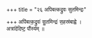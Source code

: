 +++
title = "२६ अपिबत्कद्रुवः सुतमिन्द्रः"

+++
अपि॑बत्क॒द्रुवः॑ सु॒तमिन्द्रः॑ स॒हस्र॑बाह्वे ।  
अत्रा॑देदिष्ट॒ पौंस्य॑म् ॥